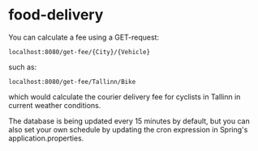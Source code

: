 # food-delivery

You can calculate a fee using a GET-request:

`localhost:8080/get-fee/{City}/{Vehicle}`

such as:

`localhost:8080/get-fee/Tallinn/Bike`

which would calculate the courier delivery fee for cyclists in Tallinn in current weather conditions.

The database is being updated every 15 minutes by default, but you can also set your own schedule by updating the cron expression in Spring's application.properties.
